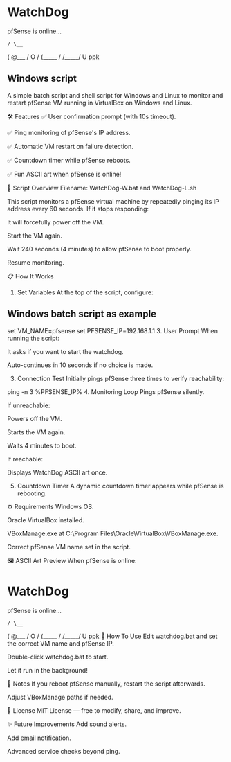    WatchDog
   ========
   pfSense is online...

    / \__
   (    @\___
   /         O
  /   (_____ /
 /_____/   U
      ppk

Windows script
--------------
A simple batch script and shell script for Windows and Linux to monitor and restart pfSense VM running in VirtualBox on Windows and Linux.

🛠 Features
✅ User confirmation prompt (with 10s timeout).

✅ Ping monitoring of pfSense's IP address.

✅ Automatic VM restart on failure detection.

✅ Countdown timer while pfSense reboots.

✅ Fun ASCII art when pfSense is online!

📜 Script Overview
Filename: WatchDog-W.bat and WatchDog-L.sh

This script monitors a pfSense virtual machine by repeatedly pinging its IP address every 60 seconds. If it stops responding:

It will forcefully power off the VM.

Start the VM again.

Wait 240 seconds (4 minutes) to allow pfSense to boot properly.

Resume monitoring.

📋 How It Works
1. Set Variables
At the top of the script, configure:

Windows batch script as example
-------------------------------
set VM_NAME=pfsense
set PFSENSE_IP=192.168.1.1
3. User Prompt
When running the script:

It asks if you want to start the watchdog.

Auto-continues in 10 seconds if no choice is made.

3. Connection Test
Initially pings pfSense three times to verify reachability:

ping -n 3 %PFSENSE_IP%
4. Monitoring Loop
Pings pfSense silently.

If unreachable:

Powers off the VM.

Starts the VM again.

Waits 4 minutes to boot.

If reachable:

Displays WatchDog ASCII art once.

5. Countdown Timer
A dynamic countdown timer appears while pfSense is rebooting.

⚙️ Requirements
Windows OS.

Oracle VirtualBox installed.

VBoxManage.exe at C:\Program Files\Oracle\VirtualBox\VBoxManage.exe.

Correct pfSense VM name set in the script.

🖼️ ASCII Art Preview
When pfSense is online:

   WatchDog
   ========
   pfSense is online...

    / \__
   (    @\___
   /         O
  /   (_____ /
 /_____/   U
      ppk
🚀 How To Use
Edit watchdog.bat and set the correct VM name and pfSense IP.

Double-click watchdog.bat to start.

Let it run in the background!

📢 Notes
If you reboot pfSense manually, restart the script afterwards.

Adjust VBoxManage paths if needed.

📃 License
MIT License — free to modify, share, and improve.

✨ Future Improvements
Add sound alerts.

Add email notification.

Advanced service checks beyond ping.

